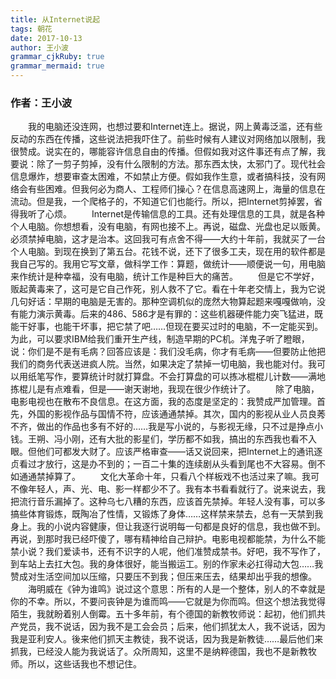 ```yaml
---
title: 从Internet说起
tags: 朝花
date: 2017-10-13
author: 王小波
grammar_cjkRuby: true
grammar_mermaid: true
---
```


### 作者：王小波

　　我的电脑还没连网，也想过要和Internet连上。据说，网上黄毒泛滥，还有些反动的东西在传播，这些说法把我吓住了。前些时候有人建议对网络加以限制，我很赞成。说实在的，哪能容许信息自由的传播。但假如我对这件事还有点了解，我要说：除了一剪子剪掉，没有什么限制的方法。那东西太快，太邪门了。现代社会信息爆炸，想要审查太困难，不如禁止方便。假如我作生意，或者搞科技，没有网络会有些困难。但我何必为商人、工程师们操心？在信息高速网上，海量的信息在流动。但是我，一个爬格子的，不知道它们也能行。所以，把Internet剪掉罢，省得我听了心烦。 
　　Internet是传输信息的工具。还有处理信息的工具，就是各种个人电脑。你想想看，没有电脑，有网也接不上。再说，磁盘、光盘也足以贩黄。必须禁掉电脑，这才是治本。这回我可有点舍不得——大约十年前，我就买了一台个人电脑。到现在换到了第五台。花钱不说，还下了很多工夫，现在用的软件都是我自己写的。我用它写文章，做科学工作：算题，做统计——顺便说一句，用电脑来作统计是种幸福，没有电脑，统计工作是种巨大的痛苦。 
　　但是它不学好，贩起黄毒来了，这可是它自己作死，别人救不了它。看在十年老交情上，我为它说几句好话：早期的电脑是无害的。那种空调机似的庞然大物算起题来嘎嘎做响，没有能力演示黄毒。后来的486、586才是有罪的：这些机器硬件能力突飞猛进，既能干好事，也能干坏事，把它禁了吧……但现在要买过时的电脑，不一定能买到。为此，可以要求IBM给我们重开生产线，制造早期的PC机。洋鬼子听了瞪眼，说：你们是不是有毛病？回答应该是：我们没毛病，你才有毛病——但要防止他把我们的商务代表送进疯人院。当然，如果决定了禁掉一切电脑，我也能对付。我可以用纸笔写作，要算统计时就打算盘。不会打算盘的可以拣冰棍棍儿计数——满地拣棍儿是有点难看，但是——谢天谢地，我现在很少作统计了。 
　　除了电脑，电影电视也在散布不良信息。在这方面，我的态度是坚定的：我赞成严加管理。首先，外国的影视作品与国情不符，应该通通禁掉。其次，国内的影视从业人员良莠不齐，做出的作品也多有不好的……我是写小说的，与影视无缘，只不过是挣点小钱。王朔、冯小刚，还有大批的影星们，学历都不如我，搞出的东西我也看不入眼。但他们可都发大财了。应该严格审查——话又说回来，把Internet上的通讯逐贞看过才放行，这是办不到的；一百二十集的连续剧从头看到尾也不大容易。倒不如通通禁掉算了。 
　　文化大革命十年，只看八个样板戏不也活过来了嘛。我可不像年轻人，声、光、电、影一样都少不了。我有本书看看就行了。说来说去，我把流行音乐漏掉了。这种乌七八糟的东西，应该首先禁掉。年轻人没有事，可以多搞些体育锻炼，既陶冶了性情，又锻炼了身体……这样禁来禁去，总有一天禁到我身上。我的小说内容健康，但让我逐行说明每一句都是良好的信息，我也做不到。再说，到那时我已经吓傻了，哪有精神给自己辩护。电影电视都能禁，为什么不能禁小说？我们爱读书，还有不识字的人呢，他们准赞成禁书。好吧，我不写作了，到车站上去扛大包。我的身体很好，能当搬运工。别的作家未必扛得动大包……我赞成对生活空间加以压缩，只要压不到我；但压来压去，结果却出乎我的想像。 
　　海明威在《钟为谁鸣》说过这个意思：所有的人是一个整体，别人的不幸就是你的不幸。所以，不要问丧钟是为谁而鸣——它就是为你而鸣。但这个想法我觉得陌生，我就盼着别人倒霉。五十多年前，有个德国的新教牧师说：起初，他们抓共产党员，我不说话，因为我不是工会会员；后来，他们抓犹太人，我不说话，因为我是亚利安人。後来他们抓天主教徒，我不说话，因为我是新教徒……最后他们来抓我，已经没人能为我说话了。众所周知，这里不是纳粹德国，我也不是新教牧师。所以，这些话我也不想记住。